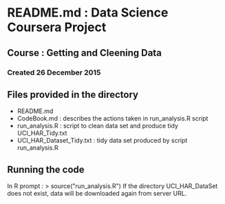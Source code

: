 

# README.md : Data Science Coursera Project
## Course : Getting and Cleening Data
### Created 26 December 2015

## Files provided in the directory
- README.md
- CodeBook.md : describes the actions taken in run_analysis.R script
- run_analysis.R : script to clean data set and produce tidy UCI_HAR_Tidy.txt
- UCI_HAR_Dataset_Tidy.txt : tidy data set produced by script run_analysis.R

## Running the code
In R prompt : > source("run_analysis.R")
If the directory UCI_HAR_DataSet does not exist, data will be
downloaded again from server URL.
